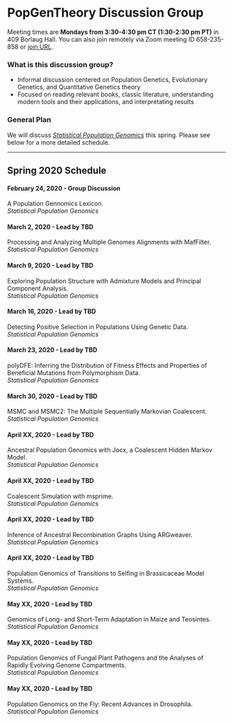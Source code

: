 # PopGenTheory Discussion Group

Meeting times are **Mondays from 3:30-4:30 pm CT (1:30-2:30 pm PT)** in 409 Borlaug Hall. You can also join remotely via Zoom meeting ID 658-235-858 or [join URL](https://umn.zoom.us/j/658235858).

### What is this discussion group?

- Informal discussion centered on Population Genetics, Evolutionary Genetics, and Quantitative Genetics theory
- Focused on reading relevant books, classic literature, understanding modern tools and their applications, and interpretating results

### General Plan

We will discuss [*Statistical Population Genomics*](https://link.springer.com/book/10.1007/978-1-0716-0199-0) this spring. Please see below for a more detailed schedule.

---

## Spring 2020 Schedule

#### February 24, 2020 - Group Discussion

A Population Gennomics Lexicon.<br/>
*Statistical Population Genomics*

#### March 2, 2020 - Lead by TBD

Processing and Analyzing Multiple Genomes Alignments with MafFilter.<br/>
*Statistical Population Genomics*

#### March 9, 2020 - Lead by TBD

Exploring Population Structure with Admixture Models and Principal Component Analysis.<br/>
*Statistical Population Genomics*

#### March 16, 2020 - Lead by TBD

Detecting Positive Selection in Populations Using Genetic Data.<br/>
*Statistical Population Genomics*

#### March 23, 2020 - Lead by TBD

polyDFE: Inferring the Distribution of Fitness Effects and Properties of Beneficial Mutations from Polymorphism Data.<br/>
*Statistical Population Genomics*

#### March 30, 2020 - Lead by TBD

MSMC and MSMC2: The Multiple Sequentially Markovian Coalescent.<br/>
*Statistical Population Genomics*

#### April XX, 2020 - Lead by TBD

Ancestral Population Genomics with Jocx, a Coalescent Hidden Markov Model.<br/>
*Statistical Population Genomics*

#### April XX, 2020 - Lead by TBD

Coalescent Simulation with msprime.<br/>
*Statistical Population Genomics*

#### April XX, 2020 - Lead by TBD

Inference of Ancestral Recombination Graphs Using ARGweaver.<br/>
*Statistical Population Genomics*

#### April XX, 2020 - Lead by TBD

Population Genomics of Transitions to Selfing in Brassicaceae Model Systems.<br/>
*Statistical Population Genomics*

#### May XX, 2020 - Lead by TBD

Genomics of Long- and Short-Term Adaptation in Maize and Teosintes.<br/>
*Statistical Population Genomics*

#### May XX, 2020 - Lead by TBD

Population Genomics of Fungal Plant Pathogens and the Analyses of Rapidly Evolving Genome Compartments.<br/>
*Statistical Population Genomics*

#### May XX, 2020 - Lead by TBD

Population Genomics on the Fly: Recent Advances in Drosophila.<br/>
*Statistical Population Genomics*
